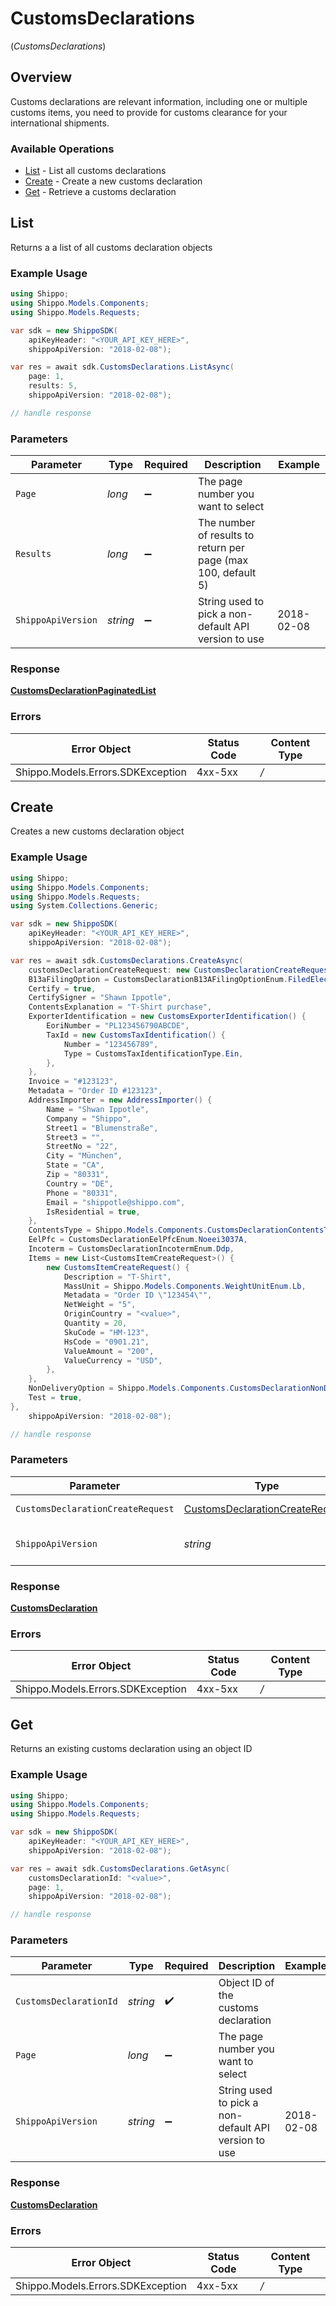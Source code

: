 # CustomsDeclarations
(*CustomsDeclarations*)

## Overview

Customs declarations are relevant information, including one or multiple customs items, you need to provide for 
customs clearance for your international shipments.
<SchemaDefinition schemaRef="#/components/schemas/CustomsDeclaration"/>

### Available Operations

* [List](#list) - List all customs declarations
* [Create](#create) - Create a new customs declaration
* [Get](#get) - Retrieve a customs declaration

## List

Returns a a list of all customs declaration objects

### Example Usage

```csharp
using Shippo;
using Shippo.Models.Components;
using Shippo.Models.Requests;

var sdk = new ShippoSDK(
    apiKeyHeader: "<YOUR_API_KEY_HERE>",
    shippoApiVersion: "2018-02-08");

var res = await sdk.CustomsDeclarations.ListAsync(
    page: 1,
    results: 5,
    shippoApiVersion: "2018-02-08");

// handle response
```

### Parameters

| Parameter                                                     | Type                                                          | Required                                                      | Description                                                   | Example                                                       |
| ------------------------------------------------------------- | ------------------------------------------------------------- | ------------------------------------------------------------- | ------------------------------------------------------------- | ------------------------------------------------------------- |
| `Page`                                                        | *long*                                                        | :heavy_minus_sign:                                            | The page number you want to select                            |                                                               |
| `Results`                                                     | *long*                                                        | :heavy_minus_sign:                                            | The number of results to return per page (max 100, default 5) |                                                               |
| `ShippoApiVersion`                                            | *string*                                                      | :heavy_minus_sign:                                            | String used to pick a non-default API version to use          | 2018-02-08                                                    |


### Response

**[CustomsDeclarationPaginatedList](../../Models/Components/CustomsDeclarationPaginatedList.md)**
### Errors

| Error Object                      | Status Code                       | Content Type                      |
| --------------------------------- | --------------------------------- | --------------------------------- |
| Shippo.Models.Errors.SDKException | 4xx-5xx                           | */*                               |

## Create

Creates a new customs declaration object

### Example Usage

```csharp
using Shippo;
using Shippo.Models.Components;
using Shippo.Models.Requests;
using System.Collections.Generic;

var sdk = new ShippoSDK(
    apiKeyHeader: "<YOUR_API_KEY_HERE>",
    shippoApiVersion: "2018-02-08");

var res = await sdk.CustomsDeclarations.CreateAsync(
    customsDeclarationCreateRequest: new CustomsDeclarationCreateRequest() {
    B13aFilingOption = CustomsDeclarationB13AFilingOptionEnum.FiledElectronically,
    Certify = true,
    CertifySigner = "Shawn Ippotle",
    ContentsExplanation = "T-Shirt purchase",
    ExporterIdentification = new CustomsExporterIdentification() {
        EoriNumber = "PL123456790ABCDE",
        TaxId = new CustomsTaxIdentification() {
            Number = "123456789",
            Type = CustomsTaxIdentificationType.Ein,
        },
    },
    Invoice = "#123123",
    Metadata = "Order ID #123123",
    AddressImporter = new AddressImporter() {
        Name = "Shwan Ippotle",
        Company = "Shippo",
        Street1 = "Blumenstraße",
        Street3 = "",
        StreetNo = "22",
        City = "München",
        State = "CA",
        Zip = "80331",
        Country = "DE",
        Phone = "80331",
        Email = "shippotle@shippo.com",
        IsResidential = true,
    },
    ContentsType = Shippo.Models.Components.CustomsDeclarationContentsTypeEnum.Merchandise,
    EelPfc = CustomsDeclarationEelPfcEnum.Noeei3037A,
    Incoterm = CustomsDeclarationIncotermEnum.Ddp,
    Items = new List<CustomsItemCreateRequest>() {
        new CustomsItemCreateRequest() {
            Description = "T-Shirt",
            MassUnit = Shippo.Models.Components.WeightUnitEnum.Lb,
            Metadata = "Order ID \"123454\"",
            NetWeight = "5",
            OriginCountry = "<value>",
            Quantity = 20,
            SkuCode = "HM-123",
            HsCode = "0901.21",
            ValueAmount = "200",
            ValueCurrency = "USD",
        },
    },
    NonDeliveryOption = Shippo.Models.Components.CustomsDeclarationNonDeliveryOptionEnum.Return,
    Test = true,
},
    shippoApiVersion: "2018-02-08");

// handle response
```

### Parameters

| Parameter                                                                                     | Type                                                                                          | Required                                                                                      | Description                                                                                   | Example                                                                                       |
| --------------------------------------------------------------------------------------------- | --------------------------------------------------------------------------------------------- | --------------------------------------------------------------------------------------------- | --------------------------------------------------------------------------------------------- | --------------------------------------------------------------------------------------------- |
| `CustomsDeclarationCreateRequest`                                                             | [CustomsDeclarationCreateRequest](../../Models/Components/CustomsDeclarationCreateRequest.md) | :heavy_check_mark:                                                                            | CustomsDeclaration details.                                                                   |                                                                                               |
| `ShippoApiVersion`                                                                            | *string*                                                                                      | :heavy_minus_sign:                                                                            | String used to pick a non-default API version to use                                          | 2018-02-08                                                                                    |


### Response

**[CustomsDeclaration](../../Models/Components/CustomsDeclaration.md)**
### Errors

| Error Object                      | Status Code                       | Content Type                      |
| --------------------------------- | --------------------------------- | --------------------------------- |
| Shippo.Models.Errors.SDKException | 4xx-5xx                           | */*                               |

## Get

Returns an existing customs declaration using an object ID

### Example Usage

```csharp
using Shippo;
using Shippo.Models.Components;
using Shippo.Models.Requests;

var sdk = new ShippoSDK(
    apiKeyHeader: "<YOUR_API_KEY_HERE>",
    shippoApiVersion: "2018-02-08");

var res = await sdk.CustomsDeclarations.GetAsync(
    customsDeclarationId: "<value>",
    page: 1,
    shippoApiVersion: "2018-02-08");

// handle response
```

### Parameters

| Parameter                                            | Type                                                 | Required                                             | Description                                          | Example                                              |
| ---------------------------------------------------- | ---------------------------------------------------- | ---------------------------------------------------- | ---------------------------------------------------- | ---------------------------------------------------- |
| `CustomsDeclarationId`                               | *string*                                             | :heavy_check_mark:                                   | Object ID of the customs declaration                 |                                                      |
| `Page`                                               | *long*                                               | :heavy_minus_sign:                                   | The page number you want to select                   |                                                      |
| `ShippoApiVersion`                                   | *string*                                             | :heavy_minus_sign:                                   | String used to pick a non-default API version to use | 2018-02-08                                           |


### Response

**[CustomsDeclaration](../../Models/Components/CustomsDeclaration.md)**
### Errors

| Error Object                      | Status Code                       | Content Type                      |
| --------------------------------- | --------------------------------- | --------------------------------- |
| Shippo.Models.Errors.SDKException | 4xx-5xx                           | */*                               |
